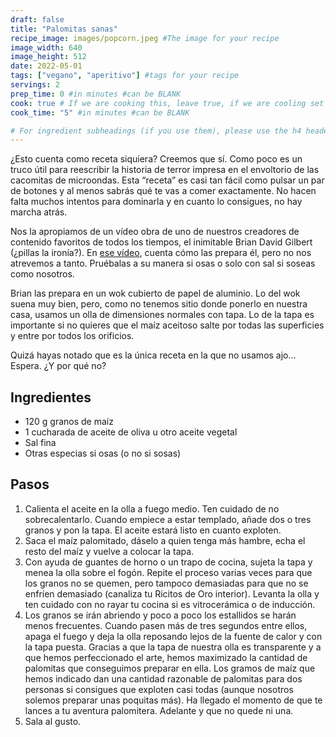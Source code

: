 ```yaml
---
draft: false
title: "Palomitas sanas"
recipe_image: images/popcorn.jpeg #The image for your recipe
image_width: 640
image_height: 512
date: 2022-05-01
tags: ["vegano", "aperitivo"] #tags for your recipe
servings: 2
prep_time: 0 #in minutes #can be BLANK
cook: true # If we are cooking this, leave true, if we are cooling set to false
cook_time: "5" #in minutes #can be BLANK

# For ingredient subheadings (if you use them), please use the h4 header.  For print view I have those elements targeted
---
```


¿Esto cuenta como receta siquiera? Creemos que sí. Como poco es un truco útil para reescribir la historia de terror impresa en el envoltorio de las cacomitas de microondas. Esta “receta” es casi tan fácil como pulsar un par de botones y al menos sabrás qué te vas a comer exactamente. No hacen falta muchos intentos para dominarla y en cuanto lo consigues, no hay marcha atrás.

Nos la apropiamos de un vídeo obra de uno de nuestros creadores de contenido favoritos de todos los tiempos, el inimitable Brian David Gilbert (¿pillas la ironía?). En [ese vídeo](https://youtu.be/3fG8rNHUspU), cuenta cómo las prepara él, pero no nos atrevemos a tanto. Pruébalas a su manera si osas o solo con sal si soseas como nosotros.

Brian las prepara en un wok cubierto de papel de aluminio. Lo del wok suena muy bien, pero, como no tenemos sitio donde ponerlo en nuestra casa, usamos un olla de dimensiones normales con tapa. Lo de la tapa es importante si no quieres que el maíz aceitoso salte por todas las superficies y entre por todos los orificios.

Quizá hayas notado que es la única receta en la que no usamos ajo… Espera. ¿Y por qué no?

## Ingredientes

- 120 g granos de maíz
- 1 cucharada de aceite de oliva u otro aceite vegetal
- Sal fina
- Otras especias si osas (o no si sosas)




## Pasos

1. Calienta el aceite en la olla a fuego medio. Ten cuidado de no sobrecalentarlo. Cuando empiece a estar templado, añade dos o tres granos y pon la tapa. El aceite estará listo en cuanto exploten.
2. Saca el maíz palomitado, dáselo a quien tenga más hambre, echa el resto del maíz y vuelve a colocar la tapa.
3. Con ayuda de guantes de horno o un trapo de cocina, sujeta la tapa y menea la olla sobre el fogón. Repite el proceso varias veces para que los granos no se quemen, pero tampoco demasiadas para que no se enfríen demasiado (canaliza tu Ricitos de Oro interior). Levanta la olla y ten cuidado con no rayar tu cocina si es vitrocerámica o de inducción.
4. Los granos se irán abriendo y poco a poco los estallidos se harán menos frecuentes. Cuando pasen más de tres segundos entre ellos, apaga el fuego y deja la olla reposando lejos de la fuente de calor y con la tapa puesta. Gracias a que la tapa de nuestra olla es transparente y a que hemos perfeccionado el arte, hemos maximizado la cantidad de palomitas que conseguimos preparar en ella. Los gramos de maíz que hemos indicado dan una cantidad razonable de palomitas para dos personas si consigues que exploten casi todas (aunque nosotros solemos preparar unas poquitas más). Ha llegado el momento de que te lances a tu aventura palomitera. Adelante y que no quede ni una.
5. Sala al gusto.

